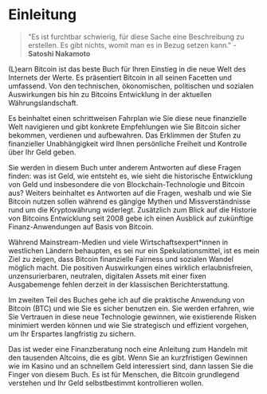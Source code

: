 # Einleitung

> "Es ist furchtbar schwierig, für diese Sache eine Beschreibung zu erstellen. Es gibt nichts, womit man es in Bezug setzen kann." - **Satoshi Nakamoto**

(L)earn Bitcoin ist das beste Buch für Ihren Einstieg in die neue Welt des Internets der Werte. Es präsentiert Bitcoin in all seinen Facetten und umfassend. Von den technischen, ökonomischen, politischen und sozialen Auswirkungen bis hin zu Bitcoins Entwicklung in der aktuellen Währungslandschaft. 

Es beinhaltet einen schrittweisen Fahrplan wie Sie diese neue finanzielle Welt navigieren und gibt konkrete Empfehlungen wie Sie Bitcoin sicher bekommen, verdienen und aufbewahren. Das Erklimmen der Stufen zu finanzieller Unabhängigkeit wird Ihnen persönliche Freiheit und Kontrolle über Ihr Geld geben.

Sie werden in diesem Buch unter anderem Antworten auf diese Fragen finden: was ist Geld, wie entsteht es, wie sieht die historische Entwicklung von Geld und insbesondere die von Blockchain-Technologie und Bitcoin aus? Weiters beinhaltet es Antworten auf die Fragen, weshalb und wie Sie Bitcoin nutzen sollen während es gängige Mythen und Missverständnisse rund um die Kryptowährung widerlegt. Zusätzlich zum Blick auf die Historie von Bitcoins Entwicklung seit 2008 gebe ich einen Ausblick auf zukünftige Finanz-Anwendungen auf Basis von Bitcoin.

Während Mainstream-Medien und viele Wirtschaftsexpert*innen in westlichen Ländern behaupten, es sei nur ein Spekulationsmittel, ist es mein Ziel zu zeigen, dass Bitcoin finanzielle Fairness und sozialen Wandel möglich macht. Die positiven Auswirkungen eines wirklich erlaubnisfreien, unzensurierbaren, neutralen, digitalen Assets mit einer fixen Ausgabemenge fehlen derzeit in der klassischen Berichterstattung.

Im zweiten Teil des Buches gehe ich auf die praktische Anwendung von Bitcoin (BTC) und wie Sie es sicher benutzen ein. Sie werden erfahren, wie Sie Vertrauen in diese neue Technologie gewinnen, wie existierende Risken minimiert werden können und wie Sie strategisch und effizient vorgehen, um Ihr Erspartes langfristig zu sichern. 

Das ist weder eine Finanzberatung noch eine Anleitung zum Handeln mit den tausenden Altcoins, die es gibt. Wenn Sie an kurzfristigen Gewinnen wie im Kasino und an schnellem Geld interessiert sind, dann lassen Sie die Finger von diesem Buch. Es ist für Menschen, die Bitcoin grundlegend verstehen und Ihr Geld selbstbestimmt kontrollieren wollen.

